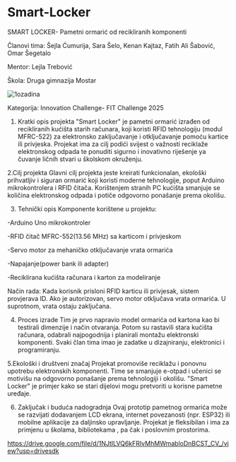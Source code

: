# Smart-Locker
SMART LOCKER- Pametni ormarić od recikliranih komponenti

Članovi tima: Šejla Ćumurija, Sara Šelo, Kenan Kajtaz, Fatih Ali Šabović, Omar Šegetalo

Mentor: Lejla Trebović

Škola: Druga gimnazija Mostar

![1ozadina](https://github.com/user-attachments/assets/6f8eca52-441b-442e-be17-4ee71445daf2)


Kategorija: Innovation Challenge- FIT Challenge 2025

1. Kratki opis projekta
"Smart Locker" je pametni ormarić izrađen od recikliranih kućišta starih računara, koji koristi 
RFID tehnologiju (modul MFRC-522) za elektronsko zaključavanje i otključavanje pomoću kartice ili privjeska.
Projekat ima za cilj podići svijest o važnosti reciklaže elektronskog odpada te ponuditi sigurno i inovativno 
riješenje ya čuvanje ličnih stvari u školskom okruženju.

2.Cilj projekta
Glavni cilj projekta jeste kreirati funkcionalan, ekološki prihvatljiv i siguran ormarić koji koristi moderne 
tehnologije, poput Arduino mikrokontrolera i RFID čitača. Korištenjem stranih PC kućišta smanjuje se količina elektronskog odpada i potiče odgovorno 
ponašanje prema okolišu.

3. Tehnički opis
Komponente korištene u projektu:

-Arduino Uno mikrokontroler

-RFID čitač MFRC-552(13.56 MHz) sa karticom i privjeskom

-Servo motor za mehaničko otključavanje vrata ormarića

-Napajanje(power bank ili adapter)

-Reciklirana kućišta računara i karton za modeliranje 

Način rada:
Kada korisnik prisloni RFID karticu ili privjesak, sistem provjerava ID. Ako je autorizovan, servo motor 
otključava vrata ormarića. U suprotnom, vrata ostaju zaključana.

4. Proces izrade 
Tim je prvo napravio model ormarića od kartona kao bi testirali dimenzije i način otvaranja. Potom su rastavili 
stara kućišta računara, odabrali najpogodnija i planirali montažu elektronski komponenti. Svaki član tima imao je zadatke u dizajniranju, elektronici
i programiranju.

5.Ekološki i društveni značaj
Projekat promoviše reciklažu i ponovnu upotrebu elektronskih komponenti. Time se smanjuje e-otpad i učenici se motivišu
na odgovorno ponašanje prema tehnologiji i okolišu.  "Smart Locker" je primjer kako se stari dijelovi mogu pretvoriti u korisne pametne uređaje.

6. Zaključak i buduća nadogradnja 
Ovaj prototip pametnog ormarića može se razvijati dodavanjem LCD ekrana, internet povezanosti (npr. ESP32) ili mobilne aplikacije za daljinsko 
upravljanje. Projekat je fleksibilan i ima za primjenu u školama, bibliotekama , pa čak i poslovnim prostorima.

https://drive.google.com/file/d/1NJtILVQ6kFRIvMhMWmabloDnBCST_CV_/view?usp=drivesdk

